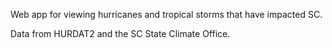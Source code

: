 Web app for viewing hurricanes and tropical storms that have impacted SC. 

Data from HURDAT2 and the SC State Climate Office. 
